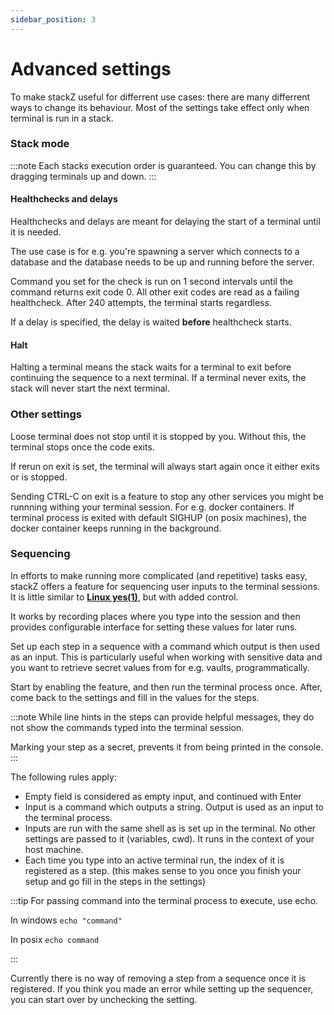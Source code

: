 ```yaml
---
sidebar_position: 3
---
```


# Advanced settings

To make stackZ useful for differrent use cases: there are many differrent ways to change its behaviour.
Most of the settings take effect only when terminal is run in a stack.

### Stack mode

:::note
Each stacks execution order is guaranteed. You can change this by dragging terminals up and down.
:::

#### Healthchecks and delays

Healthchecks and delays are meant for delaying the start of a terminal until it is needed.

The use case is for e.g. you're spawning a server which connects to a database and the database needs to be up and running before the server.

Command you set for the check is run on 1 second intervals until the command returns exit code 0. All other exit codes are read as a failing healthcheck. After 240 attempts, the terminal starts regardless.

If a delay is specified, the delay is waited **before** healthcheck starts.

#### Halt

Halting a terminal means the stack waits for a terminal to exit before continuing the sequence to a next terminal. If a terminal never exits, the stack will never start the next terminal.

### Other settings

Loose terminal does not stop until it is stopped by you. Without this, the terminal stops once the code exits.

If rerun on exit is set, the terminal will always start again once it either exits or is stopped.

Sending CTRL-C on exit is a feature to stop any other services you might be runnning withing your terminal session. For e.g. docker containers. If terminal process is exited with default SIGHUP (on posix machines), the docker container keeps running in the background.

### Sequencing

In efforts to make running more complicated (and repetitive) tasks easy, stackZ offers a feature for sequencing user inputs to the terminal sessions. It is little similar to **[Linux yes(1)](https://man7.org/linux/man-pages/man1/yes.1.html)**, but with added control.

It works by recording places where you type into the session and then provides configurable interface for setting these values for later runs.

Set up each step in a sequence with a command which output is then used as an input. This is particularly useful when working with sensitive data and you want to retrieve secret values from for e.g. vaults, programmatically.

Start by enabling the feature, and then run the terminal process once. After, come back to the settings and fill in the values for the steps.

:::note
While line hints in the steps can provide helpful messages, they do not show the commands typed into the terminal session.

Marking your step as a secret, prevents it from being printed in the console.
:::

The following rules apply:

-   Empty field is considered as empty input, and continued with Enter
-   Input is a command which outputs a string. Output is used as an input to the terminal process.
-   Inputs are run with the same shell as is set up in the terminal. No other settings are passed to it (variables, cwd). It runs in the context of your host machine.
-   Each time you type into an active terminal run, the index of it is registered as a step. (this makes sense to you once you finish your setup and go fill in the steps in the settings)

:::tip
For passing command into the terminal process to execute, use echo.

In windows `echo "command"`

In posix `echo command`

:::

Currently there is no way of removing a step from a sequence once it is registered. If you think you made an error while setting up the sequencer, you can start over by unchecking the setting.
